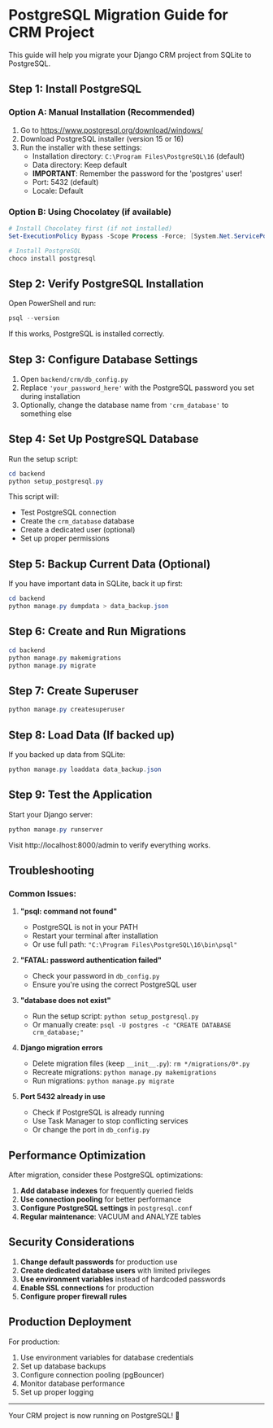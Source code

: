 # PostgreSQL Migration Guide for CRM Project

This guide will help you migrate your Django CRM project from SQLite to PostgreSQL.

## Step 1: Install PostgreSQL

### Option A: Manual Installation (Recommended)
1. Go to https://www.postgresql.org/download/windows/
2. Download PostgreSQL installer (version 15 or 16)
3. Run the installer with these settings:
   - Installation directory: `C:\Program Files\PostgreSQL\16` (default)
   - Data directory: Keep default
   - **IMPORTANT**: Remember the password for the 'postgres' user!
   - Port: 5432 (default)
   - Locale: Default

### Option B: Using Chocolatey (if available)
```powershell
# Install Chocolatey first (if not installed)
Set-ExecutionPolicy Bypass -Scope Process -Force; [System.Net.ServicePointManager]::SecurityProtocol = [System.Net.ServicePointManager]::SecurityProtocol -bor 3072; iex ((New-Object System.Net.WebClient).DownloadString('https://community.chocolatey.org/install.ps1'))

# Install PostgreSQL
choco install postgresql
```

## Step 2: Verify PostgreSQL Installation

Open PowerShell and run:
```powershell
psql --version
```

If this works, PostgreSQL is installed correctly.

## Step 3: Configure Database Settings

1. Open `backend/crm/db_config.py`
2. Replace `'your_password_here'` with the PostgreSQL password you set during installation
3. Optionally, change the database name from `'crm_database'` to something else

## Step 4: Set Up PostgreSQL Database

Run the setup script:
```powershell
cd backend
python setup_postgresql.py
```

This script will:
- Test PostgreSQL connection
- Create the `crm_database` database
- Create a dedicated user (optional)
- Set up proper permissions

## Step 5: Backup Current Data (Optional)

If you have important data in SQLite, back it up first:
```powershell
cd backend
python manage.py dumpdata > data_backup.json
```

## Step 6: Create and Run Migrations

```powershell
cd backend
python manage.py makemigrations
python manage.py migrate
```

## Step 7: Create Superuser

```powershell
python manage.py createsuperuser
```

## Step 8: Load Data (If backed up)

If you backed up data from SQLite:
```powershell
python manage.py loaddata data_backup.json
```

## Step 9: Test the Application

Start your Django server:
```powershell
python manage.py runserver
```

Visit http://localhost:8000/admin to verify everything works.

## Troubleshooting

### Common Issues:

1. **"psql: command not found"**
   - PostgreSQL is not in your PATH
   - Restart your terminal after installation
   - Or use full path: `"C:\Program Files\PostgreSQL\16\bin\psql"`

2. **"FATAL: password authentication failed"**
   - Check your password in `db_config.py`
   - Ensure you're using the correct PostgreSQL user

3. **"database does not exist"**
   - Run the setup script: `python setup_postgresql.py`
   - Or manually create: `psql -U postgres -c "CREATE DATABASE crm_database;"`

4. **Django migration errors**
   - Delete migration files (keep `__init__.py`): `rm */migrations/0*.py`
   - Recreate migrations: `python manage.py makemigrations`
   - Run migrations: `python manage.py migrate`

5. **Port 5432 already in use**
   - Check if PostgreSQL is already running
   - Use Task Manager to stop conflicting services
   - Or change the port in `db_config.py`

## Performance Optimization

After migration, consider these PostgreSQL optimizations:

1. **Add database indexes** for frequently queried fields
2. **Use connection pooling** for better performance
3. **Configure PostgreSQL settings** in `postgresql.conf`
4. **Regular maintenance**: VACUUM and ANALYZE tables

## Security Considerations

1. **Change default passwords** for production use
2. **Create dedicated database users** with limited privileges
3. **Use environment variables** instead of hardcoded passwords
4. **Enable SSL connections** for production
5. **Configure proper firewall rules**

## Production Deployment

For production:
1. Use environment variables for database credentials
2. Set up database backups
3. Configure connection pooling (pgBouncer)
4. Monitor database performance
5. Set up proper logging

---

Your CRM project is now running on PostgreSQL! 🎉 